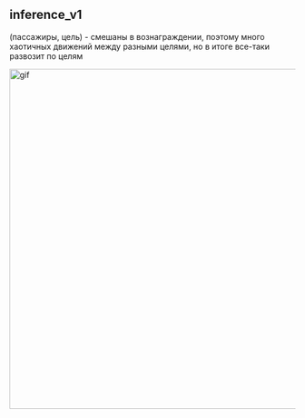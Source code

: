 ## inference_v1

(пассажиры, цель) - смешаны в вознаграждении, поэтому много хаотичных движений между разными целями, но в итоге все-таки развозит по целям

<img src="images/inference_DZ_1.gif" alt="gif"  width="600"/> 
